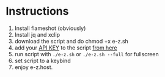 # Instructions

1. Install flameshot (obviously)
2. Install jq and xclip
3. download the script and do chmod +x e-z.sh
4. add your [API KEY](https://r2.e-z.host/9e3dd702-42ab-4d6b-a8a0-b1a4ab53af33/uzmjbfof.png) to the script [from here](https://e-z.gg/dash/account)
4. run script with `./e-z.sh` or `./e-z.sh --full` for fullscreen
5. set script to a keybind
6. enjoy e-z.host.
